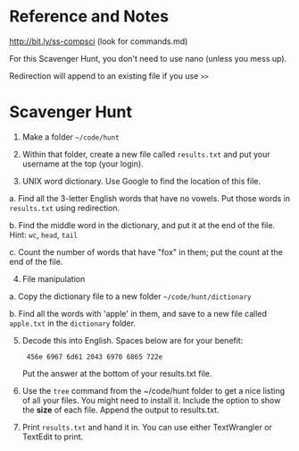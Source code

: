 # Reference and Notes
http://bit.ly/ss-compsci   (look for commands.md)

For this Scavenger Hunt, you don't need to use nano (unless you mess up). 

Redirection will append to an existing file if you use `>>`

# Scavenger Hunt

1. Make a folder `~/code/hunt`

2. Within that folder, create a new file called `results.txt` and put your username at the top (your login).

3. UNIX word dictionary. Use Google to find the location of this file.

  a. Find all the 3-letter English words that have no vowels. Put those words in `results.txt` using redirection.

  b. Find the middle word in the dictionary, and put it at the end of the file. Hint: `wc`, `head`, `tail`

  c. Count the number of words that have "fox" in them; put the count at the end of the file.

4. File manipulation
  
  a. Copy the dictionary file to a new folder `~/code/hunt/dictionary`

  b. Find all the words with 'apple' in them, and save to a new file called `apple.txt` in the `dictionary` folder.

5. Decode this into English. Spaces below are for your benefit:  
        
        456e 6967 6d61 2043 6970 6865 722e

   Put the answer at the bottom of your results.txt file.

6. Use the `tree` command from the ~/code/hunt folder to get a nice listing of all your files. You might need to install it. Include the option to show the **size** of each file. Append the output to results.txt.

7. Print `results.txt` and hand it in. You can use either TextWrangler or TextEdit to print.
